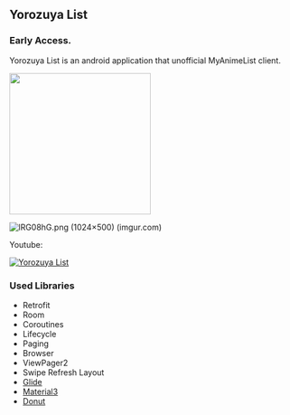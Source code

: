 ## Yorozuya List

### Early Access.

Yorozuya List is an android application that unofficial MyAnimeList client.

[<img src="https://play.google.com/intl/en_us/badges/static/images/badges/en_badge_web_generic.png" width="250"/>](https://play.google.com/store/apps/details?id=com.farukaygun.yorozuyalist&pcampaignid=pcampaignidMKT-Other-global-all-co-prtnr-py-PartBadge-Mar2515-1)

![lRG08hG.png (1024×500) (imgur.com)](https://i.imgur.com/lRG08hG.png)  


Youtube:

[![Yorozuya List](http://img.youtube.com/vi/L0YgN--SdxU/0.jpg)](https://youtu.be/L0YgN--SdxU "Yorozuya List")


### Used Libraries
- Retrofit
- Room
- Coroutines
- Lifecycle
- Paging
- Browser
- ViewPager2
- Swipe Refresh Layout
- [Glide](https://github.com/bumptech/glide)
- [Material3](https://m3.material.io/)
- [Donut](https://github.com/futuredapp/donut)
